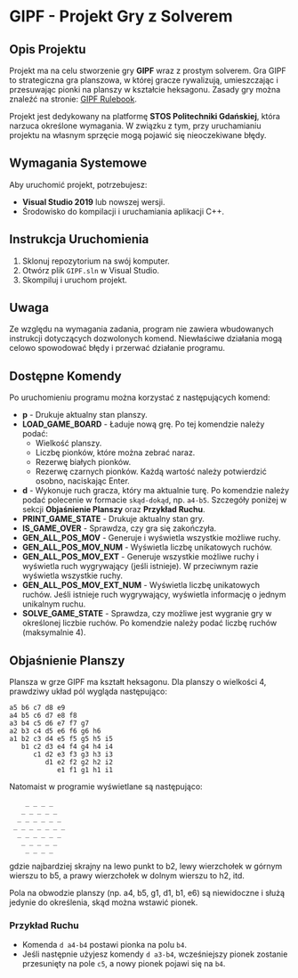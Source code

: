 # GIPF - Projekt Gry z Solverem

## Opis Projektu
Projekt ma na celu stworzenie gry **GIPF** wraz z prostym solverem. Gra GIPF to strategiczna gra planszowa, w której gracze rywalizują, umieszczając i przesuwając pionki na planszy w kształcie heksagonu. Zasady gry można znaleźć na stronie: [GIPF Rulebook](https://files.rebel.pl/files/instrukcje/Instrukcja_Gipf_PL.pdf).

Projekt jest dedykowany na platformę **STOS Politechniki Gdańskiej**, która narzuca określone wymagania. W związku z tym, przy uruchamianiu projektu na własnym sprzęcie mogą pojawić się nieoczekiwane błędy.

## Wymagania Systemowe
Aby uruchomić projekt, potrzebujesz:
- **Visual Studio 2019** lub nowszej wersji.
- Środowisko do kompilacji i uruchamiania aplikacji C++.

## Instrukcja Uruchomienia
1. Sklonuj repozytorium na swój komputer.
2. Otwórz plik `GIPF.sln` w Visual Studio.
3. Skompiluj i uruchom projekt.

## Uwaga
Ze względu na wymagania zadania, program nie zawiera wbudowanych instrukcji dotyczących dozwolonych komend. Niewłaściwe działania mogą celowo spowodować błędy i przerwać działanie programu.

## Dostępne Komendy
Po uruchomieniu programu można korzystać z następujących komend:

- **p** - Drukuje aktualny stan planszy.
- **LOAD_GAME_BOARD** - Ładuje nową grę. Po tej komendzie należy podać:
  - Wielkość planszy.
  - Liczbę pionków, które można zebrać naraz.
  - Rezerwę białych pionków.
  - Rezerwę czarnych pionków.
  Każdą wartość należy potwierdzić osobno, naciskając Enter.
- **d** - Wykonuje ruch gracza, który ma aktualnie turę. Po komendzie należy podać polecenie w formacie `skąd-dokąd`, np. `a4-b5`. Szczegóły poniżej w sekcji **Objaśnienie Planszy** oraz **Przykład Ruchu**.
- **PRINT_GAME_STATE** - Drukuje aktualny stan gry.
- **IS_GAME_OVER** - Sprawdza, czy gra się zakończyła.
- **GEN_ALL_POS_MOV** - Generuje i wyświetla wszystkie możliwe ruchy.
- **GEN_ALL_POS_MOV_NUM** - Wyświetla liczbę unikatowych ruchów.
- **GEN_ALL_POS_MOV_EXT** - Generuje wszystkie możliwe ruchy i wyświetla ruch wygrywający (jeśli istnieje). W przeciwnym razie wyświetla wszystkie ruchy.
- **GEN_ALL_POS_MOV_EXT_NUM** - Wyświetla liczbę unikatowych ruchów. Jeśli istnieje ruch wygrywający, wyświetla informację o jednym unikalnym ruchu.
- **SOLVE_GAME_STATE** - Sprawdza, czy możliwe jest wygranie gry w określonej liczbie ruchów. Po komendzie należy podać liczbę ruchów (maksymalnie 4).

## Objaśnienie Planszy
Plansza w grze GIPF ma kształt heksagonu. Dla planszy o wielkości 4, prawdziwy układ pól wygląda następująco:

```
a5 b6 c7 d8 e9
a4 b5 c6 d7 e8 f8
a3 b4 c5 d6 e7 f7 g7
a2 b3 c4 d5 e6 f6 g6 h6
a1 b2 c3 d4 e5 f5 g5 h5 i5
   b1 c2 d3 e4 f4 g4 h4 i4
      c1 d2 e3 f3 g3 h3 i3
         d1 e2 f2 g2 h2 i2
            e1 f1 g1 h1 i1
```

Natomaist w programie wyświetlane są następująco:

```
    _ _ _ _ 
   _ _ _ _ _ 
  _ _ _ _ _ _ 
 _ _ _ _ _ _ _ 
  _ _ _ _ _ _ 
   _ _ _ _ _ 
    _ _ _ _ 
```

gdzie najbardziej skrajny na lewo punkt to b2, lewy wierzchołek w górnym wierszu to b5, a prawy wierzchołek w dolnym wierszu to h2, itd. 

Pola na obwodzie planszy (np. a4, b5, g1, d1, b1, e6) są niewidoczne i służą jedynie do określenia, skąd można wstawić pionek.

### Przykład Ruchu
- Komenda `d a4-b4` postawi pionka na polu `b4`.
- Jeśli następnie użyjesz komendy `d a3-b4`, wcześniejszy pionek zostanie przesunięty na pole `c5`, a nowy pionek pojawi się na `b4`.
